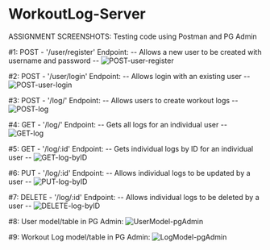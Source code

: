 # WorkoutLog-Server 

ASSIGNMENT SCREENSHOTS: Testing code using Postman and PG Admin 

#1: POST - '/user/register' Endpoint:
-- Allows a new user to be created with username and password --
![POST-user-register](https://user-images.githubusercontent.com/78281333/116020010-70ae6980-a613-11eb-9903-553ad58e9adf.png)



#2: POST - '/user/login' Endpoint:
-- Allows login with an existing user --
![POST-user-login](https://user-images.githubusercontent.com/78281333/116020146-b703c880-a613-11eb-93fe-79c1549ebd41.png)



#3: POST - '/log/' Endpoint:
-- Allows users to create workout logs --
![POST-log](https://user-images.githubusercontent.com/78281333/116020326-0f3aca80-a614-11eb-8faf-bd6db03c2a14.png)



#4: GET - '/log/' Endpoint:
-- Gets all logs for an individual user --
![GET-log](https://user-images.githubusercontent.com/78281333/116020504-63de4580-a614-11eb-8255-d03162cdab82.png)



#5: GET - '/log/:id' Endpoint:
-- Gets individual logs by ID for an individual user --
![GET-log-byID](https://user-images.githubusercontent.com/78281333/116020599-9f790f80-a614-11eb-887e-49d7e6a4f15f.png)



#6: PUT - '/log/:id' Endpoint:
-- Allows individual logs to be updated by a user -- 
![PUT-log-byID](https://user-images.githubusercontent.com/78281333/116020692-d64f2580-a614-11eb-8051-bb7c80c786a8.png)



#7: DELETE - '/log/:id' Endpoint:
-- Allows individual logs to be deleted by a user -- 
![DELETE-log-byID](https://user-images.githubusercontent.com/78281333/116020838-0e566880-a615-11eb-8535-87ee19d954dc.png)




#8: User model/table in PG Admin:
![UserModel-pgAdmin](https://user-images.githubusercontent.com/78281333/116020947-4198f780-a615-11eb-9a78-bd9362276fd4.png)



#9: Workout Log model/table in PG Admin: 
![LogModel-pgAdmin](https://user-images.githubusercontent.com/78281333/116021074-760cb380-a615-11eb-866f-2c0748584429.png)

